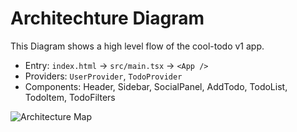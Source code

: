 # Architechture Diagram

This Diagram shows a high level flow of the cool-todo v1 app.

- Entry: `index.html` → `src/main.tsx` → `<App />`
- Providers: `UserProvider`, `TodoProvider`
- Components: Header, Sidebar, SocialPanel, AddTodo, TodoList, TodoItem, TodoFilters

![Architecture Map](./architecture-map.png)
